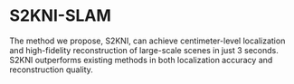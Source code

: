 # S2KNI-SLAM
The method we propose, S2KNI, can achieve centimeter-level localization and high-fidelity reconstruction of large-scale scenes in just 3 seconds. S2KNI outperforms existing methods in both localization accuracy and reconstruction quality.
